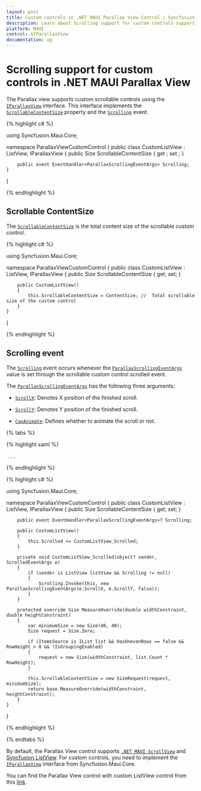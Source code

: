 ```yaml
---
layout: post
title: Custom controls in .NET MAUI Parallax View Control | Syncfusion
description: Learn about Scrolling support for custom controls support in Syncfusion® .NET MAUI Parallax View (SfParallaxView) control and more.
platform: MAUI
control: SfParallaxView
documentation: ug
---
```


# Scrolling support for custom controls in .NET MAUI Parallax View

The Parallax view supports custom scrollable controls using the [`IParallaxView`](https://help.syncfusion.com/cr/maui/Syncfusion.Maui.Core.IParallaxView.html) interface. This interface implements the [`ScrollableContentSize`](https://help.syncfusion.com/cr/maui/Syncfusion.Maui.Core.IParallaxView.html#Syncfusion_Maui_Core_IParallaxView_ScrollableContentSize) property and the [`Scrolling`](https://help.syncfusion.com/cr/maui/Syncfusion.Maui.Core.IParallaxView.html#Syncfusion_Maui_Core_IParallaxView_Scrolling) event. 

{% highlight c# %}

using Syncfusion.Maui.Core;

namespace ParallaxViewCustomControl
{
    public class CustomListView : ListView, IParallaxView
    {
        public Size ScrollableContentSize { get ; set ; }

        public event EventHandler<ParallaxScrollingEventArgs> Scrolling;
    }
}

{% endhighlight %}                         

## Scrollable ContentSize

The [`ScrollableContentSize`](https://help.syncfusion.com/cr/maui/Syncfusion.Maui.Core.IParallaxView.html#Syncfusion_Maui_Core_IParallaxView_ScrollableContentSize) is the total content size of the scrollable custom control.

{% highlight c# %}

using Syncfusion.Maui.Core;

namespace ParallaxViewCustomControl
{
    public class CustomListView : ListView, IParallaxView
    {
        public Size ScrollableContentSize { get; set; }

        public CustomListView()
        {
            this.ScrollableContentSize = ContentSize; //  Total scrollable size of the custom control
        }
    }
}

{% endhighlight %}

## Scrolling event

The [`Scrolling`](https://help.syncfusion.com/cr/maui/Syncfusion.Maui.Core.IParallaxView.html#Syncfusion_Maui_Core_IParallaxView_Scrolling) event occurs whenever the [`ParallaxScrollingEventArgs`](https://help.syncfusion.com/cr/maui/Syncfusion.Maui.Core.ParallaxScrollingEventArgs.html) value is set through the scrollable custom control scrolled event.

The [`ParallaxScrollingEventArgs`](https://help.syncfusion.com/cr/maui/Syncfusion.Maui.Core.ParallaxScrollingEventArgs.html) has the following three arguments:

* [`ScrollX`](https://help.syncfusion.com/cr/maui/Syncfusion.Maui.Core.ParallaxScrollingEventArgs.html#Syncfusion_Maui_Core_ParallaxScrollingEventArgs_ScrollX): Denotes X position of the finished scroll.

* [`ScrollY`](https://help.syncfusion.com/cr/maui/Syncfusion.Maui.Core.ParallaxScrollingEventArgs.html#Syncfusion_Maui_Core_ParallaxScrollingEventArgs_ScrollY): Denotes Y position of the finished scroll.

* [`CanAnimate`](https://help.syncfusion.com/cr/maui/Syncfusion.Maui.Core.ParallaxScrollingEventArgs.html#Syncfusion_Maui_Core_ParallaxScrollingEventArgs_CanAnimate): Defines whether to animate the scroll or not.

{% tabs %}

{% highlight xaml %}

<Grid>
    <parallax:SfParallaxView Source="{x:Reference Name = listView}" x:Name="parallaxview">
        <parallax:SfParallaxView.Content>
            <Image x:Name="image" Source="{Binding Image}" BackgroundColor="Transparent" HorizontalOptions="Fill" VerticalOptions="Fill" Aspect="AspectFill" />
        </parallax:SfParallaxView.Content>
    </parallax:SfParallaxView>
    <local:CustomListView x:Name="listView" >
        . . .
    </local:CustomListView>
</Grid>

{% endhighlight %}

{% highlight c# %}

using Syncfusion.Maui.Core;

namespace ParallaxViewCustomControl
{
    public class CustomListView : ListView, IParallaxView
    {
        public Size ScrollableContentSize { get; set; }

        public event EventHandler<ParallaxScrollingEventArgs>? Scrolling;

        public CustomListView()
        {
            this.Scrolled += CustomListView_Scrolled;
        }

        private void CustomListView_Scrolled(object? sender, ScrolledEventArgs e)
        {
            if (sender is ListView listView && Scrolling != null)
            {
                Scrolling.Invoke(this, new ParallaxScrollingEventArgs(e.ScrollX, e.ScrollY, false));
            }
        }

        protected override Size MeasureOverride(double widthConstraint, double heightConstraint)
        {
            var minimumSize = new Size(40, 40);
            Size request = Size.Zero;

            if (ItemsSource is IList list && HasUnevenRows == false && RowHeight > 0 && !IsGroupingEnabled)
            {
                request = new Size(widthConstraint, list.Count * RowHeight);
            }

            this.ScrollableContentSize = new SizeRequest(request, minimumSize);
            return base.MeasureOverride(widthConstraint, heightConstraint);
        }
    }
}

{% endhighlight %}

{% endtabs %}

By default, the Parallax View control supports [`.NET MAUI ScrollView`](https://learn.microsoft.com/en-us/dotnet/maui/user-interface/controls/scrollview) and [Syncfusion ListView](https://help.syncfusion.com/cr/maui/Syncfusion.Maui.ListView.SfListView.html). For custom controls, you need to implement the [`IParallaxView`](https://help.syncfusion.com/cr/maui/Syncfusion.Maui.Core.IParallaxView.html) interface from Syncfusion.Maui.Core.

You can find the Parallax View control with custom ListView control from this [link](https://github.com/SyncfusionExamples/MAUI-Parallax-View-Sample-Demos).